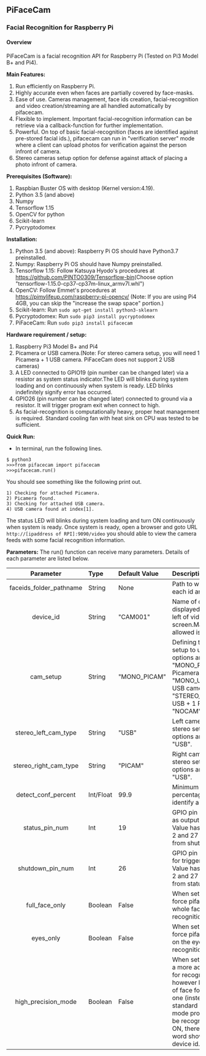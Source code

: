 
## PiFaceCam
### Facial Recognition for Raspberry Pi
#### Overview
PiFaceCam is a facial recognition API for Raspberry Pi (Tested on Pi3 Model B+ and Pi4). 

**Main Features:**
1. Run efficiently on Raspberry Pi.
2. Highly accurate even when faces are partially covered by face-masks.
3. Ease of use. Cameras management, face ids creation, facial-recognition and video creation/streaming are all handled automatically by pifacecam.
4. Flexible to implement. Important facial-recognition information can be retrieve via a callback-function for further implementation.
5. Powerful. On top of basic facial-recognition (faces are identified against pre-stored facial ids.), pifacecam can run in "verification server" mode where a client can upload photos for verification against the person infront of camera.
6. Stereo cameras setup option for defense against attack of placing a photo infront of camera.


**Prerequisites (Software):**
1. Raspbian Buster OS with desktop (Kernel version:4.19).
2. Python 3.5 (and above)
3. Numpy
4. Tensorflow 1.15
5. OpenCV for python
6. Scikit-learn
7. Pycryptodomex


**Installation:**
1. Python 3.5 (and above): Raspberry Pi OS should have Python3.7 preinstalled.
2. Numpy: Raspberry Pi OS should have Numpy preinstalled.
3. Tensorflow 1.15: Follow Katsuya Hyodo's procedures at <https://github.com/PINTO0309/Tensorflow-bin>(Choose option "tensorflow-1.15.0-cp37-cp37m-linux_armv7l.whl")
4. OpenCV: Follow Emmet's procedures at <https://pimylifeup.com/raspberry-pi-opencv/> (Note: If you are using Pi4 4GB, you can skip the "increase the swap space" portion.)
5. Scikit-learn: Run `sudo apt-get install python3-sklearn`
6. Pycryptodomex: Run `sudo pip3 install pycryptodomex`
7. PiFaceCam: Run `sudo pip3 install pifacecam`


**Hardware requirement / setup:**
1. Raspberry Pi3 Model B+ and Pi4
2. Picamera or USB camera.(Note: For stereo camera setup, you will need 1 Picamera + 1 USB camera. PiFaceCam does not support 2 USB cameras)
3. A LED connected to GPIO19 (pin number can be changed later) via a resistor as system status indicator.The LED will blinks during system loading and on continuously when system is ready. LED blinks indefinitely signify error has occurred.
4. GPIO26 (pin number can be changed later) connected to ground via a resistor. It will trigger program exit when connect to high.
5. As facial-recognition is computationally heavy, proper heat management is required. Standard cooling fan with heat sink on CPU was tested to be sufficient.


**Quick Run:**
- In terminal, run the following lines.<br/>
```
$ python3
>>>from pifacecam import pifacecam
>>>pifacecam.run()
```
You should see something like the following print out.<br/>
```
1) Checking for attached Picamera.
2) Picamera found.
3) Checking for attached USB camera.
4) USB camera found at index[1].
```

The status LED will blinks during system loading and turn ON continuously when system is ready. Once system is ready, open a browser and goto URL `http://[ipaddress of RPI]:9090/video` you should able to view the camera feeds with some facial recognition information.


**Parameters:**
The run() function can receive many parameters. Details of each parameter are listed below.<br/>

|Parameter|Type|Default Value|Description|
|:--:|:--|:--|:--|
|faceids_folder_pathname|String|None|Path to where images of each id are stored.| 
|device_id|String|"CAM001"|Name of device. Will be displayed at the bottom left of video screen.Maximum length allowed is 10 characters.| 
|cam_setup|String|"MONO_PICAM"|Defining the camera setup to use. Available options are  "MONO_PICAM"=Single Picamera; "MONO_USB"=Single USB camera; "STEREO_USB+PICAM"=1 USB + 1 Pi cameras; "NOCAM"=No camera.|
|stereo_left_cam_type|String|"USB"|Left camera type for stereo setup. Available options are  "PICAM" and "USB".|
|stereo_right_cam_type|String|"PICAM"|Right camera type for stereo setup. Available options are  "PICAM" and "USB".|
|detect_conf_percent|Int/Float|99.9|Minimum confident percentage required to identify a person.|
|status_pin_num|Int|19|GPIO pin number to use as output for status LED. Value has to be between 2 and 27 and different from shutdown_pin_num|
|shutdown_pin_num|Int|26|GPIO pin number to use for trigger program exit. Value has to be between 2 and 27 and different from status_pin_num|
|full_face_only|Boolean|False|When set to true, will force pifacecam to use whole face for recognition.|
|eyes_only|Boolean|False|When set to true, will force pifacecam to focus on the eyes area for recognition.|
|high_precision_mode|Boolean|False|When set to true, will use a more accurate model for recogniton. This will however limit the number of face for recognition to one (instead of six in the standard mode). Only the mode prominent face will be recognised. When is ON, there will be a (HP) word show beside the device id.|




